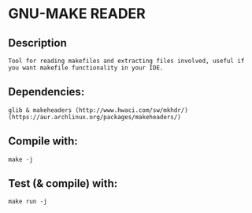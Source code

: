 # GNU-MAKE READER

## Description
	
	Tool for reading makefiles and extracting files involved, useful if you want makefile functionality in your IDE.

## Dependencies:
	glib & makeheaders (http://www.hwaci.com/sw/mkhdr/)(https://aur.archlinux.org/packages/makeheaders/)

## Compile with:

```shell
make -j
```

## Test (& compile) with:

```shell
make run -j
```
